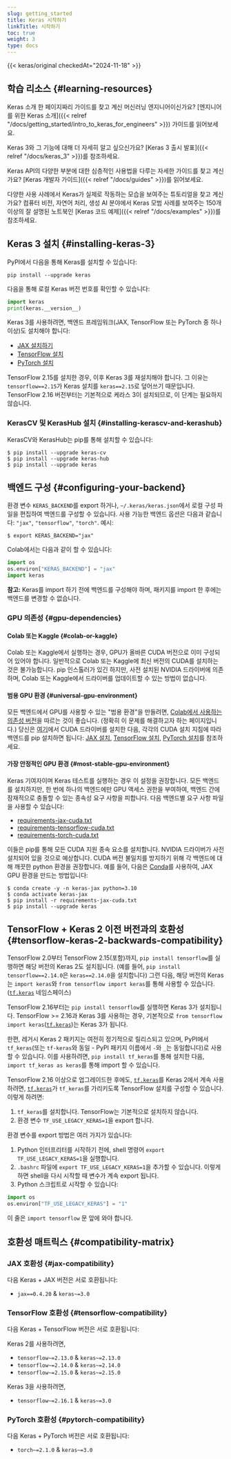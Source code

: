 ```yaml
---
slug: getting_started
title: Keras 시작하기
linkTitle: 시작하기
toc: true
weight: 3
type: docs
---
```


{{< keras/original checkedAt="2024-11-18" >}}

## 학습 리소스 {#learning-resources}

Keras 소개 한 페이지짜리 가이드를 찾고 계신 머신러닝 엔지니어이신가요?
[엔지니어를 위한 Keras 소개]({{< relref "/docs/getting_started/intro_to_keras_for_engineers" >}})
가이드를 읽어보세요.

Keras 3와 그 기능에 대해 더 자세히 알고 싶으신가요?
[Keras 3 출시 발표]({{< relref "/docs/keras_3" >}})를 참조하세요.

Keras API의 다양한 부분에 대한 심층적인 사용법을 다루는 자세한 가이드를 찾고 계신가요?
[Keras 개발자 가이드]({{< relref "/docs/guides" >}})를 읽어보세요.

다양한 사용 사례에서 Keras가 실제로 작동하는 모습을 보여주는 튜토리얼을 찾고 계신가요?
컴퓨터 비전, 자연어 처리, 생성 AI 분야에서 Keras 모범 사례를 보여주는
150개 이상의 잘 설명된 노트북인
[Keras 코드 예제]({{< relref "/docs/examples" >}})를 참조하세요.

## Keras 3 설치 {#installing-keras-3}

PyPI에서 다음을 통해 Keras를 설치할 수 있습니다:

```shell
pip install --upgrade keras
```

다음을 통해 로컬 Keras 버전 번호를 확인할 수 있습니다:

```python
import keras
print(keras.__version__)
```

Keras 3를 사용하려면, 백엔드 프레임워크(JAX, TensorFlow 또는 PyTorch 중 하나 이상)도 설치해야 합니다:

- [JAX 설치하기](https://jax.readthedocs.io/en/latest/installation.html)
- [TensorFlow 설치](https://www.tensorflow.org/install)
- [PyTorch 설치](https://pytorch.org/get-started/locally/)

TensorFlow 2.15를 설치한 경우, 이후 Keras 3를 재설치해야 합니다.
그 이유는 `tensorflow==2.15`가 Keras 설치를 `keras==2.15`로 덮어쓰기 때문입니다.
TensorFlow 2.16 버전부터는 기본적으로 케라스 3이 설치되므로, 이 단계는 필요하지 않습니다.

### KerasCV 및 KerasHub 설치 {#installing-kerascv-and-kerashub}

KerasCV와 KerasHub는 pip를 통해 설치할 수 있습니다:

```shell
$ pip install --upgrade keras-cv
$ pip install --upgrade keras-hub
$ pip install --upgrade keras
```

## 백엔드 구성 {#configuring-your-backend}

환경 변수 `KERAS_BACKEND`를 export 하거나,
`~/.keras/keras.json`에서 로컬 구성 파일을 편집하여 백엔드를 구성할 수 있습니다.
사용 가능한 백엔드 옵션은 다음과 같습니다: `"jax"`, `"tensorflow"`, `"torch"`. 예시:

```shell
$ export KERAS_BACKEND="jax"
```

Colab에서는 다음과 같이 할 수 있습니다:

```python
import os
os.environ["KERAS_BACKEND"] = "jax"
import keras
```

**참고:** Keras를 import 하기 전에 백엔드를 구성해야 하며, 패키지를 import 한 후에는 백엔드를 변경할 수 없습니다.

### GPU 의존성 {#gpu-dependencies}

#### Colab 또는 Kaggle {#colab-or-kaggle}

Colab 또는 Kaggle에서 실행하는 경우, GPU가 올바른 CUDA 버전으로 이미 구성되어 있어야 합니다.
일반적으로 Colab 또는 Kaggle에 최신 버전의 CUDA를 설치하는 것은 불가능합니다.
pip 인스톨러가 있긴 하지만, 사전 설치된 NVIDIA 드라이버에 의존하며,
Colab 또는 Kaggle에서 드라이버를 업데이트할 수 있는 방법이 없습니다.

#### 범용 GPU 환경 {#universal-gpu-environment}

모든 백엔드에서 GPU를 사용할 수 있는 "범용 환경"을 만들려면,
[Colab에서 사용하는 의존성 버전](https://colab.sandbox.google.com/drive/13cpd3wCwEHpsmypY9o6XB6rXgBm5oSxu)을 따르는 것이 좋습니다.
(정확히 이 문제를 해결하고자 하는 페이지입니다.)
당신은 [여기](https://developer.nvidia.com/cuda-downloads)에서 CUDA 드라이버를 설치한 다음,
각각의 CUDA 설치 지침에 따라 백엔드를 pip 설치하면 됩니다:
[JAX 설치](https://jax.readthedocs.io/en/latest/installation.html),
[TensorFlow 설치](https://www.tensorflow.org/install),
[PyTorch 설치](https://pytorch.org/get-started/locally/)를 참조하세요.

#### 가장 안정적인 GPU 환경 {#most-stable-gpu-environment}

Keras 기여자이며 Keras 테스트를 실행하는 경우 이 설정을 권장합니다.
모든 백엔드를 설치하지만, 한 번에 하나의 백엔드에만 GPU 액세스 권한을 부여하여,
백엔드 간에 잠재적으로 충돌할 수 있는 종속성 요구 사항을 피합니다.
다음 백엔드별 요구 사항 파일을 사용할 수 있습니다:

- [requirements-jax-cuda.txt](https://github.com/keras-team/keras/blob/master/requirements-jax-cuda.txt)
- [requirements-tensorflow-cuda.txt](https://github.com/keras-team/keras/blob/master/requirements-tensorflow-cuda.txt)
- [requirements-torch-cuda.txt](https://github.com/keras-team/keras/blob/master/requirements-torch-cuda.txt)

이들은 pip를 통해 모든 CUDA 지원 종속 요소를 설치합니다.
NVIDIA 드라이버가 사전 설치되어 있을 것으로 예상합니다.
CUDA 버전 불일치를 방지하기 위해 각 백엔드에 대해 깨끗한 python 환경을 권장합니다.
예를 들어, 다음은 [Conda](https://docs.conda.io/en/latest/)를 사용하여, JAX GPU 환경을 만드는 방법입니다:

```shell
$ conda create -y -n keras-jax python=3.10
$ conda activate keras-jax
$ pip install -r requirements-jax-cuda.txt
$ pip install --upgrade keras
```

## TensorFlow + Keras 2 이전 버전과의 호환성 {#tensorflow-keras-2-backwards-compatibility}

TensorFlow 2.0부터 TensorFlow 2.15(포함)까지,
`pip install tensorflow`를 실행하면 해당 버전의 Keras 2도 설치됩니다.
(예를 들어, `pip install tensorflow==2.14.0`은 `keras==2.14.0`을 설치합니다)
그런 다음, 해당 버전의 Keras는 `import keras`와 `from tensorflow import keras`를 통해 사용할 수 있습니다.
([`tf.keras`](https://www.tensorflow.org/api_docs/python/tf/keras) 네임스페이스)

TensorFlow 2.16부터는 `pip install tensorflow`를 실행하면 Keras 3가 설치됩니다.
TensorFlow >= 2.16과 Keras 3를 사용하는 경우,
기본적으로 `from tensorflow import keras`([`tf.keras`](https://www.tensorflow.org/api_docs/python/tf/keras))는 Keras 3가 됩니다.

한편, 레거시 Keras 2 패키지는 여전히 정기적으로 릴리스되고 있으며,
PyPI에서 `tf_keras`(또는 `tf-keras`와 동일 - PyPI 패키지 이름에서 `-`와 `_`는 동일합니다)로 사용할 수 있습니다.
이를 사용하려면, `pip install tf_keras`를 통해 설치한 다음,
`import tf_keras as keras`를 통해 import 할 수 있습니다.

TensorFlow 2.16 이상으로 업그레이드한 후에도,
[`tf.keras`](https://www.tensorflow.org/api_docs/python/tf/keras)를 Keras 2에서 계속 사용하려면,
[`tf.keras`](https://www.tensorflow.org/api_docs/python/tf/keras)가 `tf_keras`를 가리키도록
TensorFlow 설치를 구성할 수 있습니다. 이렇게 하려면:

1.  `tf_keras`를 설치합니다. TensorFlow는 기본적으로 설치하지 않습니다.
2.  환경 변수 `TF_USE_LEGACY_KERAS=1`을 export 합니다.

환경 변수를 export 방법은 여러 가지가 있습니다:

1.  Python 인터프리터를 시작하기 전에, shell 명령어 `export TF_USE_LEGACY_KERAS=1`을 실행합니다.
2.  `.bashrc` 파일에 `export TF_USE_LEGACY_KERAS=1`을 추가할 수 있습니다. 이렇게 하면 shell을 다시 시작할 때 변수가 계속 export 됩니다.
3.  Python 스크립트로 시작할 수 있습니다:

```python
import os
os.environ["TF_USE_LEGACY_KERAS"] = "1"
```

이 줄은 `import tensorflow` 문 앞에 와야 합니다.

## 호환성 매트릭스 {#compatibility-matrix}

### JAX 호환성 {#jax-compatibility}

다음 Keras + JAX 버전은 서로 호환됩니다:

- `jax==0.4.20` & `keras~=3.0`

### TensorFlow 호환성 {#tensorflow-compatibility}

다음 Keras + TensorFlow 버전은 서로 호환됩니다:

Keras 2를 사용하려면,

- `tensorflow~=2.13.0` & `keras~=2.13.0`
- `tensorflow~=2.14.0` & `keras~=2.14.0`
- `tensorflow~=2.15.0` & `keras~=2.15.0`

Keras 3을 사용하려면,

- `tensorflow~=2.16.1` & `keras~=3.0`

### PyTorch 호환성 {#pytorch-compatibility}

다음 Keras + PyTorch 버전은 서로 호환됩니다:

- `torch~=2.1.0` & `keras~=3.0`

